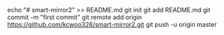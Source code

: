 echo "# smart-mirror2" >> README.md
git init
git add README.md
git commit -m "first commit"
git remote add origin https://github.com/kcwoo326/smart-mirror2.git
git push -u origin master
